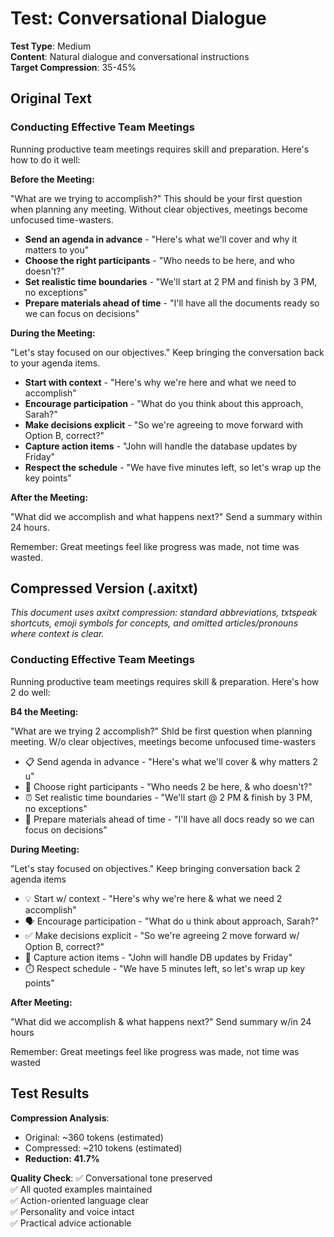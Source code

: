 # Test: Conversational Dialogue

**Test Type**: Medium  
**Content**: Natural dialogue and conversational instructions  
**Target Compression**: 35-45%  

## Original Text

### Conducting Effective Team Meetings

Running productive team meetings requires skill and preparation. Here's how to do it well:

**Before the Meeting:**

"What are we trying to accomplish?" This should be your first question when planning any meeting. Without clear objectives, meetings become unfocused time-wasters.

- **Send an agenda in advance** - "Here's what we'll cover and why it matters to you"
- **Choose the right participants** - "Who needs to be here, and who doesn't?"  
- **Set realistic time boundaries** - "We'll start at 2 PM and finish by 3 PM, no exceptions"
- **Prepare materials ahead of time** - "I'll have all the documents ready so we can focus on decisions"

**During the Meeting:**

"Let's stay focused on our objectives." Keep bringing the conversation back to your agenda items.

- **Start with context** - "Here's why we're here and what we need to accomplish"
- **Encourage participation** - "What do you think about this approach, Sarah?"
- **Make decisions explicit** - "So we're agreeing to move forward with Option B, correct?"
- **Capture action items** - "John will handle the database updates by Friday"
- **Respect the schedule** - "We have five minutes left, so let's wrap up the key points"

**After the Meeting:**

"What did we accomplish and what happens next?" Send a summary within 24 hours.

Remember: Great meetings feel like progress was made, not time was wasted.

## Compressed Version (.axitxt)

*This document uses axitxt compression: standard abbreviations, txtspeak shortcuts, emoji symbols for concepts, and omitted articles/pronouns where context is clear.*

### Conducting Effective Team Meetings

Running productive team meetings requires skill & preparation. Here's how 2 do well:

**B4 the Meeting:**

"What are we trying 2 accomplish?" Shld be first question when planning meeting. W/o clear objectives, meetings become unfocused time-wasters

- 📋 Send agenda in advance - "Here's what we'll cover & why matters 2 u"
- 👥 Choose right participants - "Who needs 2 be here, & who doesn't?"  
- ⏰ Set realistic time boundaries - "We'll start @ 2 PM & finish by 3 PM, no exceptions"
- 📄 Prepare materials ahead of time - "I'll have all docs ready so we can focus on decisions"

**During Meeting:**

"Let's stay focused on objectives." Keep bringing conversation back 2 agenda items

- 💡 Start w/ context - "Here's why we're here & what we need 2 accomplish"  
- 🗣️ Encourage participation - "What do u think about approach, Sarah?"
- ✅ Make decisions explicit - "So we're agreeing 2 move forward w/ Option B, correct?"
- 📝 Capture action items - "John will handle DB updates by Friday"
- ⏱️ Respect schedule - "We have 5 minutes left, so let's wrap up key points"

**After Meeting:**

"What did we accomplish & what happens next?" Send summary w/in 24 hours

Remember: Great meetings feel like progress was made, not time was wasted

## Test Results

**Compression Analysis**:
- Original: ~360 tokens (estimated)
- Compressed: ~210 tokens (estimated)  
- **Reduction: 41.7%**

**Quality Check**:
✅ Conversational tone preserved  
✅ All quoted examples maintained  
✅ Action-oriented language clear  
✅ Personality and voice intact  
✅ Practical advice actionable